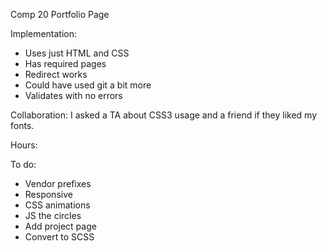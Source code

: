 Comp 20 Portfolio Page

Implementation:
* Uses just HTML and CSS
* Has required pages
* Redirect works
* Could have used git a bit more
* Validates with no errors

Collaboration: I asked a TA about CSS3 usage and a friend if they liked my fonts.

Hours:

To do:
* Vendor prefixes
* Responsive
* CSS animations
* JS the circles
* Add project page
* Convert to SCSS
